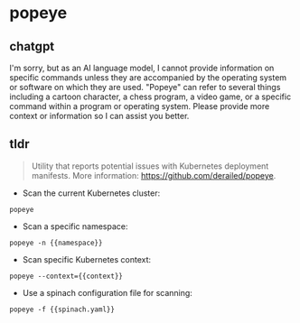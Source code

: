 # popeye 
## chatgpt 
I'm sorry, but as an AI language model, I cannot provide information on specific commands unless they are accompanied by the operating system or software on which they are used. "Popeye" can refer to several things including a cartoon character, a chess program, a video game, or a specific command within a program or operating system. Please provide more context or information so I can assist you better. 

## tldr 
 
> Utility that reports potential issues with Kubernetes deployment manifests.
> More information: <https://github.com/derailed/popeye>.

- Scan the current Kubernetes cluster:

`popeye`

- Scan a specific namespace:

`popeye -n {{namespace}}`

- Scan specific Kubernetes context:

`popeye --context={{context}}`

- Use a spinach configuration file for scanning:

`popeye -f {{spinach.yaml}}`
